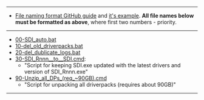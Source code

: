 
---

 * [File naming format GitHub guide](https://docs.github.com/en/communities/using-templates-to-encourage-useful-issues-and-pull-requests) and [it's example](https://github.com/tensorflow/tensorflow/tree/master/.github/ISSUE_TEMPLATE).
   **All file names below must be formatted as above**, where first two numbers - priority.

---

 * [00-SDI_auto.bat](https://sdi-tool.org/download/)
 * [10-del_old_driverpacks.bat](https://sdi-tool.org/download/)
 * [20-del_dublicate_logs.bat](https://stackoverflow.com/a/30468822)
 * [30-SDI_Rnnn__to__SDI.cmd](https://sdi-tool.org/settings/):
   * "Script for keeping SDI.exe updated with the latest drivers and version of SDI_Rnnn.exe"
 * [90-Unzip_all_DPs_(req_~90GB).cmd](https://sdi-tool.org/settings/)
   * "Script for unpacking all driverpacks (requires about 90GB)"

---
